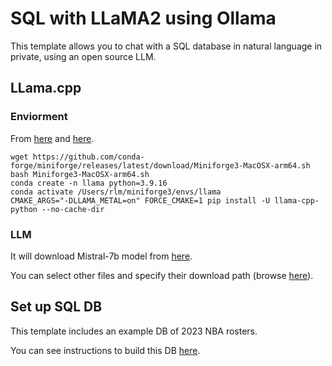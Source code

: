 # SQL with LLaMA2 using Ollama

This template allows you to chat with a SQL database in natural language in private, using an open source LLM.

## LLama.cpp
 
### Enviorment

From [here](https://python.langchain.com/docs/guides/local_llms) and [here](https://github.com/abetlen/llama-cpp-python/blob/main/docs/install/macos.md).

```
wget https://github.com/conda-forge/miniforge/releases/latest/download/Miniforge3-MacOSX-arm64.sh
bash Miniforge3-MacOSX-arm64.sh
conda create -n llama python=3.9.16
conda activate /Users/rlm/miniforge3/envs/llama
CMAKE_ARGS="-DLLAMA_METAL=on" FORCE_CMAKE=1 pip install -U llama-cpp-python --no-cache-dir
```

### LLM

It will download Mistral-7b model from [here](https://huggingface.co/TheBloke/Mistral-7B-Instruct-v0.1-GGUF).

You can select other files and specify their download path (browse [here](https://huggingface.co/TheBloke)).

## Set up SQL DB

This template includes an example DB of 2023 NBA rosters.

You can see instructions to build this DB [here](https://github.com/facebookresearch/llama-recipes/blob/main/demo_apps/StructuredLlama.ipynb).
